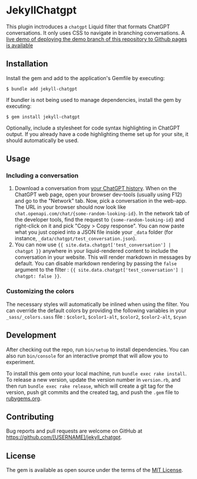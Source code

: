 # JekyllChatgpt

This plugin inctroduces a `chatgpt` Liquid filter that formats ChatGPT conversations. It only uses CSS to navigate in branching conversations. A [live demo of deploying the demo branch of this repository to Github pages is available](https://pierre-couy.dev/jekyll-chatgpt)

## Installation

Install the gem and add to the application's Gemfile by executing:

    $ bundle add jekyll-chatgpt

If bundler is not being used to manage dependencies, install the gem by executing:

    $ gem install jekyll-chatgpt

Optionally, include a stylesheet for code syntax highlighting in ChatGPT output. If you already have a code highlighting theme set up for your site, it should automatically be used.

## Usage

### Including a conversation

1. Download a conversation from [your ChatGPT history](https://chat.openai.com/). When on the ChatGPT web page, open your browser dev-tools (usually using F12) and go to the "Network" tab. Now, pick a conversation in the web-app. The URL in your browser should now look like `chat.openapi.com/chat/{some-random-looking-id}`. In the network tab of the developer tools, find the request to `{some-random-looking-id}` and right-click on it and pick "Copy > Copy response". You can now paste what you just copied into a JSON file inside your `_data` folder (for instance, `_data/chatgpt/test_conversation.json`).
2. You can now use `{{ site.data.chatgpt['test_conversation'] | chatgpt }}` anywhere in your liquid-rendered content to include the conversation in your website. This will render markdown in messages by default. You can disable markdown rendering by passing the `false` argument to the filter : `{{ site.data.chatgpt['test_conversation'] | chatgpt: false }}`.

### Customizing the colors

The necessary styles will automatically be inlined when using the filter. You can override the default colors by providing the following variables in your `_sass/_colors.sass` file : `$color1`, `$color1-alt`, `$color2`, `$color2-alt`, `$cyan`

## Development

After checking out the repo, run `bin/setup` to install dependencies. You can also run `bin/console` for an interactive prompt that will allow you to experiment.

To install this gem onto your local machine, run `bundle exec rake install`. To release a new version, update the version number in `version.rb`, and then run `bundle exec rake release`, which will create a git tag for the version, push git commits and the created tag, and push the `.gem` file to [rubygems.org](https://rubygems.org).

## Contributing

Bug reports and pull requests are welcome on GitHub at https://github.com/[USERNAME]/jekyll_chatgpt.

## License

The gem is available as open source under the terms of the [MIT License](https://opensource.org/licenses/MIT).
